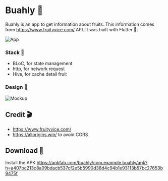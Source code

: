 # Buahly 🍍

Buahly is an app to get information about fruits. This information comes from https://www.fruityvice.com/ API. It was built with Flutter 💖.

![App](https://i.imgur.com/3zzZqv9.gif)

### Stack 🧱
- BLoC, for state management
- http, for network request
- Hive, for cache detail fruit

### Design 🎨
![Mockup](https://i.imgur.com/Te25bG8.jpeg)

## Credit 🎬
- https://www.fruityvice.com/
- https://allorigins.win/ to avoid CORS

## Download 📲
Install the APK https://apkfab.com/buahly/com.example.buahly/apk?h=a407bc213c8a09bdacb537cf2e5b5990d38d4c94b1e93113b57bc27653b9475f
